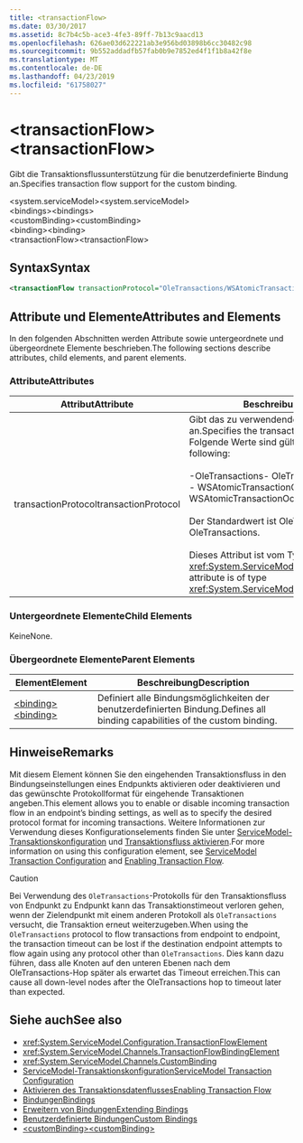 ```yaml
---
title: <transactionFlow>
ms.date: 03/30/2017
ms.assetid: 8c7b4c5b-ace3-4fe3-89ff-7b13c9aacd13
ms.openlocfilehash: 626ae03d622221ab3e956bd03898b6cc30482c98
ms.sourcegitcommit: 9b552addadfb57fab0b9e7852ed4f1f1b8a42f8e
ms.translationtype: MT
ms.contentlocale: de-DE
ms.lasthandoff: 04/23/2019
ms.locfileid: "61758027"
---
```

# <a name="transactionflow"></a><span data-ttu-id="618f5-101">\<transactionFlow></span><span class="sxs-lookup"><span data-stu-id="618f5-101">\<transactionFlow></span></span>
<span data-ttu-id="618f5-102">Gibt die Transaktionsflussunterstützung für die benutzerdefinierte Bindung an.</span><span class="sxs-lookup"><span data-stu-id="618f5-102">Specifies transaction flow support for the custom binding.</span></span>  
  
 <span data-ttu-id="618f5-103">\<system.serviceModel></span><span class="sxs-lookup"><span data-stu-id="618f5-103">\<system.serviceModel></span></span>  
<span data-ttu-id="618f5-104">\<bindings></span><span class="sxs-lookup"><span data-stu-id="618f5-104">\<bindings></span></span>  
<span data-ttu-id="618f5-105">\<customBinding></span><span class="sxs-lookup"><span data-stu-id="618f5-105">\<customBinding></span></span>  
<span data-ttu-id="618f5-106">\<binding></span><span class="sxs-lookup"><span data-stu-id="618f5-106">\<binding></span></span>  
<span data-ttu-id="618f5-107">\<transactionFlow></span><span class="sxs-lookup"><span data-stu-id="618f5-107">\<transactionFlow></span></span>  
  
## <a name="syntax"></a><span data-ttu-id="618f5-108">Syntax</span><span class="sxs-lookup"><span data-stu-id="618f5-108">Syntax</span></span>  
  
```xml  
<transactionFlow transactionProtocol="OleTransactions/WSAtomicTransactionOctober2004" />
```  
  
## <a name="attributes-and-elements"></a><span data-ttu-id="618f5-109">Attribute und Elemente</span><span class="sxs-lookup"><span data-stu-id="618f5-109">Attributes and Elements</span></span>  
 <span data-ttu-id="618f5-110">In den folgenden Abschnitten werden Attribute sowie untergeordnete und übergeordnete Elemente beschrieben.</span><span class="sxs-lookup"><span data-stu-id="618f5-110">The following sections describe attributes, child elements, and parent elements.</span></span>  
  
### <a name="attributes"></a><span data-ttu-id="618f5-111">Attribute</span><span class="sxs-lookup"><span data-stu-id="618f5-111">Attributes</span></span>  
  
|<span data-ttu-id="618f5-112">Attribut</span><span class="sxs-lookup"><span data-stu-id="618f5-112">Attribute</span></span>|<span data-ttu-id="618f5-113">Beschreibung</span><span class="sxs-lookup"><span data-stu-id="618f5-113">Description</span></span>|  
|---------------|-----------------|  
|<span data-ttu-id="618f5-114">transactionProtocol</span><span class="sxs-lookup"><span data-stu-id="618f5-114">transactionProtocol</span></span>|<span data-ttu-id="618f5-115">Gibt das zu verwendende Transaktionsprotokoll an.</span><span class="sxs-lookup"><span data-stu-id="618f5-115">Specifies the transaction protocol to be used.</span></span> <span data-ttu-id="618f5-116">Folgende Werte sind gültig:</span><span class="sxs-lookup"><span data-stu-id="618f5-116">Valid values include the following:</span></span><br /><br /> <span data-ttu-id="618f5-117">-OleTransactions</span><span class="sxs-lookup"><span data-stu-id="618f5-117">-   OleTransactions</span></span><br /><span data-ttu-id="618f5-118">-   WSAtomicTransactionOctober2004</span><span class="sxs-lookup"><span data-stu-id="618f5-118">-   WSAtomicTransactionOctober2004</span></span><br /><br /> <span data-ttu-id="618f5-119">Der Standardwert ist OleTransactions.</span><span class="sxs-lookup"><span data-stu-id="618f5-119">The default is OleTransactions.</span></span><br /><br /> <span data-ttu-id="618f5-120">Dieses Attribut ist vom Typ <xref:System.ServiceModel.TransactionProtocol>.</span><span class="sxs-lookup"><span data-stu-id="618f5-120">This attribute is of type <xref:System.ServiceModel.TransactionProtocol>.</span></span>|  
  
### <a name="child-elements"></a><span data-ttu-id="618f5-121">Untergeordnete Elemente</span><span class="sxs-lookup"><span data-stu-id="618f5-121">Child Elements</span></span>  
 <span data-ttu-id="618f5-122">Keine</span><span class="sxs-lookup"><span data-stu-id="618f5-122">None.</span></span>  
  
### <a name="parent-elements"></a><span data-ttu-id="618f5-123">Übergeordnete Elemente</span><span class="sxs-lookup"><span data-stu-id="618f5-123">Parent Elements</span></span>  
  
|<span data-ttu-id="618f5-124">Element</span><span class="sxs-lookup"><span data-stu-id="618f5-124">Element</span></span>|<span data-ttu-id="618f5-125">Beschreibung</span><span class="sxs-lookup"><span data-stu-id="618f5-125">Description</span></span>|  
|-------------|-----------------|  
|[<span data-ttu-id="618f5-126">\<binding></span><span class="sxs-lookup"><span data-stu-id="618f5-126">\<binding></span></span>](../../../../../docs/framework/misc/binding.md)|<span data-ttu-id="618f5-127">Definiert alle Bindungsmöglichkeiten der benutzerdefinierten Bindung.</span><span class="sxs-lookup"><span data-stu-id="618f5-127">Defines all binding capabilities of the custom binding.</span></span>|  
  
## <a name="remarks"></a><span data-ttu-id="618f5-128">Hinweise</span><span class="sxs-lookup"><span data-stu-id="618f5-128">Remarks</span></span>  
 <span data-ttu-id="618f5-129">Mit diesem Element können Sie den eingehenden Transaktionsfluss in den Bindungseinstellungen eines Endpunkts aktivieren oder deaktivieren und das gewünschte Protokollformat für eingehende Transaktionen angeben.</span><span class="sxs-lookup"><span data-stu-id="618f5-129">This element allows you to enable or disable incoming transaction flow in an endpoint’s binding settings, as well as to specify the desired protocol format for incoming transactions.</span></span> <span data-ttu-id="618f5-130">Weitere Informationen zur Verwendung dieses Konfigurationselements finden Sie unter [ServiceModel-Transaktionskonfiguration](../../../../../docs/framework/wcf/feature-details/servicemodel-transaction-configuration.md) und [Transaktionsfluss aktivieren](../../../../../docs/framework/wcf/feature-details/enabling-transaction-flow.md).</span><span class="sxs-lookup"><span data-stu-id="618f5-130">For more information on using this configuration element, see [ServiceModel Transaction Configuration](../../../../../docs/framework/wcf/feature-details/servicemodel-transaction-configuration.md) and [Enabling Transaction Flow](../../../../../docs/framework/wcf/feature-details/enabling-transaction-flow.md).</span></span>  
  
> [!CAUTION]
>  <span data-ttu-id="618f5-131">Bei Verwendung des `OleTransactions`-Protokolls für den Transaktionsfluss von Endpunkt zu Endpunkt kann das Transaktionstimeout verloren gehen, wenn der Zielendpunkt mit einem anderen Protokoll als `OleTransactions` versucht, die Transaktion erneut weiterzugeben.</span><span class="sxs-lookup"><span data-stu-id="618f5-131">When using the `OleTransactions` protocol to flow transactions from endpoint to endpoint, the transaction timeout can be lost if the destination endpoint attempts to flow again using any protocol other than `OleTransactions`.</span></span> <span data-ttu-id="618f5-132">Dies kann dazu führen, dass alle Knoten auf den unteren Ebenen nach dem OleTransactions-Hop später als erwartet das Timeout erreichen.</span><span class="sxs-lookup"><span data-stu-id="618f5-132">This can cause all down-level nodes after the OleTransactions hop to timeout later than expected.</span></span>  
  
## <a name="see-also"></a><span data-ttu-id="618f5-133">Siehe auch</span><span class="sxs-lookup"><span data-stu-id="618f5-133">See also</span></span>

- <xref:System.ServiceModel.Configuration.TransactionFlowElement>
- <xref:System.ServiceModel.Channels.TransactionFlowBindingElement>
- <xref:System.ServiceModel.Channels.CustomBinding>
- [<span data-ttu-id="618f5-134">ServiceModel-Transaktionskonfiguration</span><span class="sxs-lookup"><span data-stu-id="618f5-134">ServiceModel Transaction Configuration</span></span>](../../../../../docs/framework/wcf/feature-details/servicemodel-transaction-configuration.md)
- [<span data-ttu-id="618f5-135">Aktivieren des Transaktionsdatenflusses</span><span class="sxs-lookup"><span data-stu-id="618f5-135">Enabling Transaction Flow</span></span>](../../../../../docs/framework/wcf/feature-details/enabling-transaction-flow.md)
- [<span data-ttu-id="618f5-136">Bindungen</span><span class="sxs-lookup"><span data-stu-id="618f5-136">Bindings</span></span>](../../../../../docs/framework/wcf/bindings.md)
- [<span data-ttu-id="618f5-137">Erweitern von Bindungen</span><span class="sxs-lookup"><span data-stu-id="618f5-137">Extending Bindings</span></span>](../../../../../docs/framework/wcf/extending/extending-bindings.md)
- [<span data-ttu-id="618f5-138">Benutzerdefinierte Bindungen</span><span class="sxs-lookup"><span data-stu-id="618f5-138">Custom Bindings</span></span>](../../../../../docs/framework/wcf/extending/custom-bindings.md)
- [<span data-ttu-id="618f5-139">\<customBinding></span><span class="sxs-lookup"><span data-stu-id="618f5-139">\<customBinding></span></span>](../../../../../docs/framework/configure-apps/file-schema/wcf/custombinding.md)
